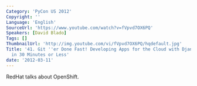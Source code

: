 ```yaml
---
Category: 'PyCon US 2012'
Copyright: ''
Language: 'English'
SourceUrl: 'https://www.youtube.com/watch?v=fVpvd7OX6PQ'
Speakers: [David Blado]
Tags: []
ThumbnailUrl: 'http://img.youtube.com/vi/fVpvd7OX6PQ/hqdefault.jpg'
Title: '41. Git ''er Done Fast! Developing Apps for the Cloud with Django and PyMongo
  in 30 Minutes or Less'
date: '2012-03-11'
---
```

RedHat talks about OpenShift.

